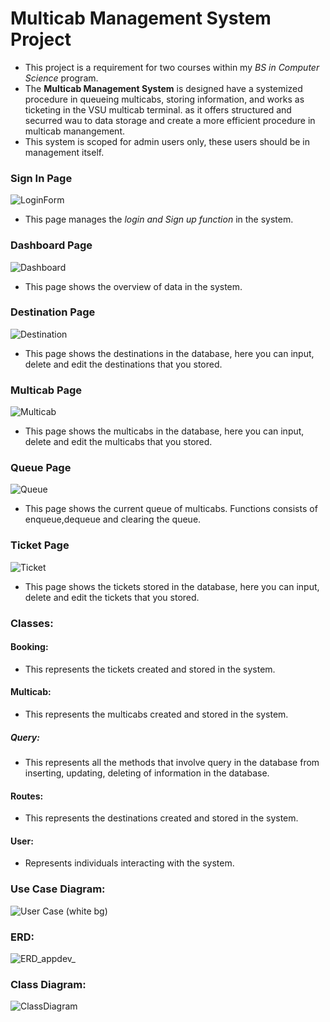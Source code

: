 # Multicab Management System Project

- This project is a requirement for two courses within my *BS in Computer Science* program.
- The **Multicab Management System** is designed have a systemized procedure in queueing multicabs, storing information, and works as ticketing in the VSU multicab terminal.
  as it offers structured and securred wau to data storage and create a more efficient procedure in multicab manangement.
- This system is scoped for admin users only, these users should be in management itself.

### Sign In Page
![LoginForm](https://github.com/pipesSomeAndSSam/AppDev_System123/assets/144916002/54bec289-3504-485a-8cb3-bbbe8026f668)
- This page manages the *login and Sign up function* in the system.

### Dashboard Page 
![Dashboard](https://github.com/pipesSomeAndSSam/AppDev_System123/assets/144916002/4c5a27b2-a7c2-430d-aa3d-77900721196a)
- This page shows the overview of data in the system.
  
### Destination Page
![Destination](https://github.com/pipesSomeAndSSam/AppDev_System123/assets/144916002/18a11d49-64d9-48aa-b103-2d9207c9513d)
- This page shows the destinations in the database, here you can input, delete and edit the destinations that you stored.

### Multicab Page
![Multicab](https://github.com/pipesSomeAndSSam/AppDev_System123/assets/144916002/fde55698-c4af-4bdd-8fda-7727135ba280)
- This page shows the multicabs in the database, here you can input, delete and edit the multicabs that you stored.

### Queue Page  
![Queue](https://github.com/pipesSomeAndSSam/AppDev_System123/assets/144916002/8e2b2498-50f9-469c-8df3-e0f10e124f2f)
- This page shows the current queue of multicabs. Functions consists of enqueue,dequeue and clearing the queue.

### Ticket Page    
![Ticket](https://github.com/pipesSomeAndSSam/AppDev_System123/assets/144916002/cbc8a7a7-9638-4bd7-a080-e1b783e99c04)
- This page shows the tickets stored in the database, here you can input, delete and edit the tickets that you stored.

### Classes:

#### Booking:
- This represents the tickets created and stored in the system.

#### Multicab:
- This represents the multicabs created and stored in the system.

##### Query:
- This represents all the methods that involve query in the database from inserting, updating, deleting of information in the database.

#### Routes:
- This represents the destinations created and stored in the system.

#### User:
- Represents individuals interacting with the system.

### Use Case Diagram:
![User Case (white bg)](https://github.com/pipesSomeAndSSam/AppDev_System123/assets/144916002/8404b58f-617b-48d6-89e4-e783c1d91d34)

### ERD:
![ERD_appdev_](https://github.com/pipesSomeAndSSam/AppDev_System123/assets/144916002/781e5de1-e8a9-4ca3-99f4-6ef9918d76bb)

### Class Diagram:
![ClassDiagram](https://github.com/pipesSomeAndSSam/AppDev_System123/assets/144916002/9c0f4cdf-c6fa-4943-b73c-0ca4af651ffa)
